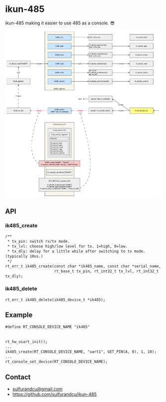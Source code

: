 # ikun-485

ikun-485 making it easier to use 485 as a console. 😎

![](assets/arch.png)

## API

### ik485_create

```
/**
 * tx_pin: switch rx/tx mode.
 * tx_lvl: choose high/low level for tx. 1=high, 0=low.
 * tx_dly: delay for a little while after switching to tx mode. (typically 10us.)
 */
rt_err_t ik485_create(const char *ik485_name, const char *serial_name,
                      rt_base_t tx_pin, rt_int32_t tx_lvl, rt_int32_t tx_dly);
```

### ik485_delete

```
rt_err_t ik485_delete(ik485_device_t *ik485);
```

## Example

```
#define RT_CONSOLE_DEVICE_NAME "ik485"


rt_hw_usart_init();
...
ik485_create(RT_CONSOLE_DEVICE_NAME, "uart1", GET_PIN(A, 0), 1, 10);
...
rt_console_set_device(RT_CONSOLE_DEVICE_NAME);
```

## Contact

- sulfurandcu@gmail.com
- https://github.com/sulfurandcu/ikun-485
